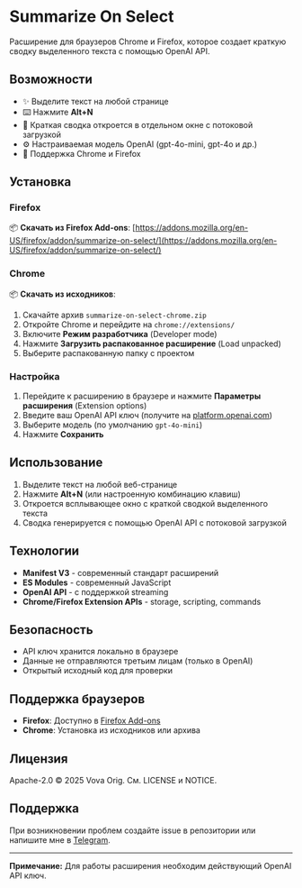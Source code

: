 ﻿# Summarize On Select

Расширение для браузеров Chrome и Firefox, которое создает краткую сводку выделенного текста с помощью OpenAI API.

## Возможности

- ✨ Выделите текст на любой странице
- ⌨️ Нажмите **Alt+N** 
- 🚀 Краткая сводка откроется в отдельном окне с потоковой загрузкой
- ⚙️ Настраиваемая модель OpenAI (gpt-4o-mini, gpt-4o и др.)
- 🔄 Поддержка Chrome и Firefox

## Установка

### Firefox
📦 **Скачать из Firefox Add-ons**: [https://addons.mozilla.org/en-US/firefox/addon/summarize-on-select/](https://addons.mozilla.org/en-US/firefox/addon/summarize-on-select/)

### Chrome
📦 **Скачать из исходников**:
1. Скачайте архив `summarize-on-select-chrome.zip`
2. Откройте Chrome и перейдите на `chrome://extensions/`
3. Включите **Режим разработчика** (Developer mode)
4. Нажмите **Загрузить распакованное расширение** (Load unpacked)
5. Выберите распакованную папку с проектом

### Настройка

1. Перейдите к расширению в браузере и нажмите **Параметры расширения** (Extension options)
2. Введите ваш OpenAI API ключ (получите на [platform.openai.com](https://platform.openai.com/api-keys))
3. Выберите модель (по умолчанию `gpt-4o-mini`)
4. Нажмите **Сохранить**

## Использование

1. Выделите текст на любой веб-странице
2. Нажмите **Alt+N** (или настроенную комбинацию клавиш)
3. Откроется всплывающее окно с краткой сводкой выделенного текста
4. Сводка генерируется с помощью OpenAI API с потоковой загрузкой

## Технологии

- **Manifest V3** - современный стандарт расширений
- **ES Modules** - современный JavaScript
- **OpenAI API** - с поддержкой streaming
- **Chrome/Firefox Extension APIs** - storage, scripting, commands

## Безопасность

- API ключ хранится локально в браузере
- Данные не отправляются третьим лицам (только в OpenAI)
- Открытый исходный код для проверки

## Поддержка браузеров

- **Firefox**: Доступно в [Firefox Add-ons](https://addons.mozilla.org/en-US/firefox/addon/summarize-on-select/)
- **Chrome**: Установка из исходников или архива

## Лицензия

Apache-2.0 © 2025 Vova Orig. См. LICENSE и NOTICE.

## Поддержка

При возникновении проблем создайте issue в репозитории или напишите мне в [Telegram](https://t.me/ru_nl).

---

**Примечание:** Для работы расширения необходим действующий OpenAI API ключ.
